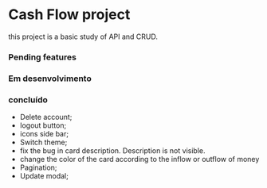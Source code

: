 # Cash Flow project

this project is a basic study of API and CRUD.

### Pending features


### Em desenvolvimento


### concluído

- Delete account;
- logout button;
- icons side bar;
- Switch theme;
- fix the bug in card description. Description is not visible.
- change the color of the card according to the inflow or outflow of money
- Pagination;
- Update modal;